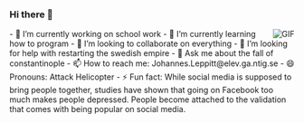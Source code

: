 ### Hi there 👋
<img align="right" alt="GIF" src="https://media.giphy.com/media/13HgwGsXF0aiGY/giphy.gif" />
- 🔭 I’m currently working on school work
- 🌱 I’m currently learning how to program
- 👯 I’m looking to collaborate on everything
- 🤔 I’m looking for help with restarting the swedish empire
- 💬 Ask me about the fall of constantinople
- 📫 How to reach me: Johannes.Leppitt@elev.ga.ntig.se
- 😄 Pronouns: Attack Helicopter
- ⚡ Fun fact: While social media is supposed to bring people together, studies have shown that going on Facebook too much makes people depressed. People become attached to the validation that comes with being popular on social media.


